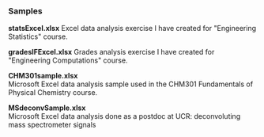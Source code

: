 ### Samples 


**statsExcel.xlsx**
Excel data analysis exercise I have created for "Engineering Statistics" course.

**gradesIFExcel.xlsx**
Grades analysis exercise I have created for "Engineering Computations" course.

**CHM301sample.xlsx**  
Microsoft Excel data analysis sample used in the CHM301 Fundamentals of Physical Chemistry course.  

**MSdeconvSample.xlsx**  
Microsoft Excel data analysis done as a postdoc at UCR: deconvoluting mass spectrometer signals


